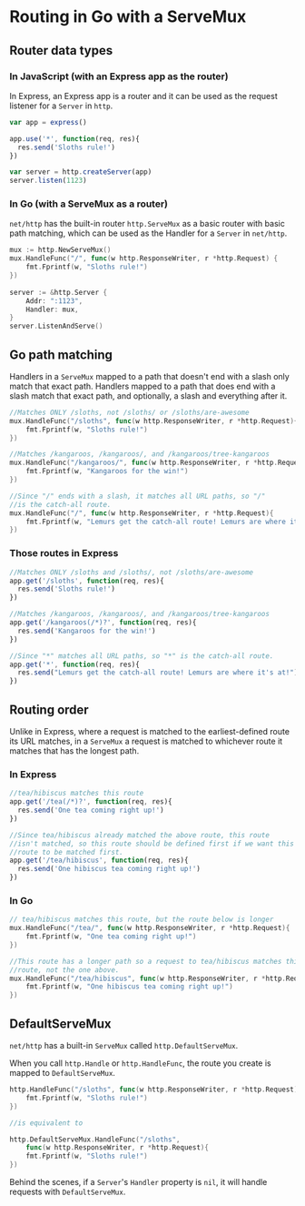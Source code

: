 # Routing in Go with a ServeMux
## Router data types
### In JavaScript (with an Express app as the router)
In Express, an Express app is a router and it can be used as the request listener for a `Server` in `http`. 
```javascript
var app = express()

app.use('*', function(req, res){
  res.send('Sloths rule!')
})

var server = http.createServer(app)
server.listen(1123)
```
### In Go (with a ServeMux as a router)
`net/http` has the built-in router `http.ServeMux` as a basic router with basic path matching, which can be used as the Handler for a `Server` in `net/http`.
```go
mux := http.NewServeMux()
mux.HandleFunc("/", func(w http.ResponseWriter, r *http.Request) {
    fmt.Fprintf(w, "Sloths rule!")
})
    
server := &http.Server {
    Addr: ":1123",
    Handler: mux,
}
server.ListenAndServe()
```
## Go path matching
Handlers in a `ServeMux` mapped to a path that doesn't end with a slash only match that exact path. Handlers mapped to a path that does end with a slash match that exact path, and optionally, a slash and everything after it.
```go
//Matches ONLY /sloths, not /sloths/ or /sloths/are-awesome
mux.HandleFunc("/sloths", func(w http.ResponseWriter, r *http.Request){
    fmt.Fprintf(w, "Sloths rule!")
})

//Matches /kangaroos, /kangaroos/, and /kangaroos/tree-kangaroos
mux.HandleFunc("/kangaroos/", func(w http.ResponseWriter, r *http.Request){
    fmt.Fprintf(w, "Kangaroos for the win!")
})

//Since "/" ends with a slash, it matches all URL paths, so "/"
//is the catch-all route.
mux.HandleFunc("/", func(w http.ResponseWriter, r *http.Request){
    fmt.Fprintf(w, "Lemurs get the catch-all route! Lemurs are where it's at!")
})
```
### Those routes in Express
```javascript
//Matches ONLY /sloths and /sloths/, not /sloths/are-awesome
app.get('/sloths', function(req, res){
  res.send('Sloths rule!')
})

//Matches /kangaroos, /kangaroos/, and /kangaroos/tree-kangaroos
app.get('/kangaroos(/*)?', function(req, res){
  res.send('Kangaroos for the win!')
})

//Since "*" matches all URL paths, so "*" is the catch-all route.
app.get('*', function(req, res){
  res.send("Lemurs get the catch-all route! Lemurs are where it's at!")
})
```
## Routing order
Unlike in Express, where a request is matched to the earliest-defined route its URL matches, in a `ServeMux` a request is matched to whichever route it matches that has the longest path.
### In Express
```javascript
//tea/hibiscus matches this route
app.get('/tea(/*)?', function(req, res){
  res.send('One tea coming right up!')
})

//Since tea/hibiscus already matched the above route, this route
//isn't matched, so this route should be defined first if we want this
//route to be matched first.
app.get('/tea/hibiscus', function(req, res){
  res.send('One hibiscus tea coming right up!')
})
```
### In Go
```go
// tea/hibiscus matches this route, but the route below is longer
mux.HandleFunc("/tea/", func(w http.ResponseWriter, r *http.Request){
    fmt.Fprintf(w, "One tea coming right up!")
})

//This route has a longer path so a request to tea/hibiscus matches this
//route, not the one above.
mux.HandleFunc("/tea/hibiscus", func(w http.ResponseWriter, r *http.Request){
    fmt.Fprintf(w, "One hibiscus tea coming right up!")
})
```

## DefaultServeMux

`net/http` has a built-in `ServeMux` called `http.DefaultServeMux`.

When you call `http.Handle` or `http.HandleFunc`, the route you create is mapped to `DefaultServeMux`.

```go
http.HandleFunc("/sloths", func(w http.ResponseWriter, r *http.Request){
    fmt.Fprintf(w, "Sloths rule!")
})

//is equivalent to

http.DefaultServeMux.HandleFunc("/sloths",
    func(w http.ResponseWriter, r *http.Request){
    fmt.Fprintf(w, "Sloths rule!")
})
```

Behind the scenes, if a `Server`'s `Handler` property is `nil`, it will handle requests with `DefaultServeMux`.
